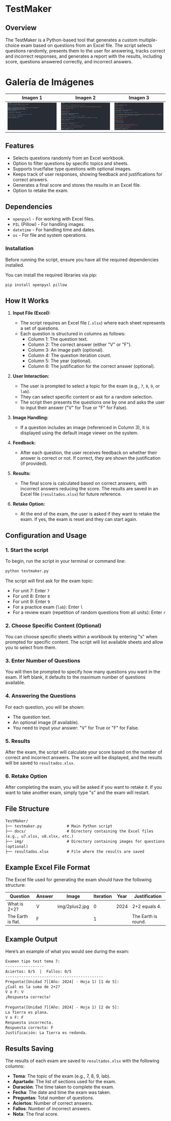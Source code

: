 # TestMaker
## Overview

The TestMaker is a Python-based tool that generates a custom multiple-choice exam based on questions from an Excel file. The script selects questions randomly, presents them to the user for answering, tracks correct and incorrect responses, and generates a report with the results, including score, questions answered correctly, and incorrect answers.

# Galería de Imágenes

| Imagen 1 | Imagen 2 | Imagen 3 |
|----------|----------|----------|
| ![Imagen 1](https://github.com/JavierJimenez2/testMaker/blob/master/Testmaker.png?raw=true) | ![Imagen 2](https://github.com/JavierJimenez2/testMaker/blob/master/Testmaker2.png?raw=true) | ![Imagen 3](https://github.com/JavierJimenez2/testMaker/blob/master/Testmaker3.png?raw=true) |


## Features

- Selects questions randomly from an Excel workbook.
- Option to filter questions by specific topics and sheets.
- Supports true/false type questions with optional images.
- Keeps track of user responses, showing feedback and justifications for correct answers.
- Generates a final score and stores the results in an Excel file.
- Option to retake the exam.

## Dependencies

- `openpyxl` - For working with Excel files.
- `PIL` (Pillow) - For handling images.
- `datetime` - For handling time and dates.
- `os` - For file and system operations.

### Installation

Before running the script, ensure you have all the required dependencies installed.

You can install the required libraries via pip:

```bash
pip install openpyxl pillow
```

## How It Works

1. **Input File (Excel):**
   - The script requires an Excel file (`.xlsx`) where each sheet represents a set of questions.
   - Each question is structured in columns as follows:
     - Column 1: The question text.
     - Column 2: The correct answer (either "V" or "F").
     - Column 3: An image path (optional).
     - Column 4: The question iteration count.
     - Column 5: The year (optional).
     - Column 6: The justification for the correct answer (optional).

2. **User Interaction:**
   - The user is prompted to select a topic for the exam (e.g., `7`, `8`, `9`, or `lab`).
   - They can select specific content or ask for a random selection.
   - The script then presents the questions one by one and asks the user to input their answer ("V" for True or "F" for False).

3. **Image Handling:**
   - If a question includes an image (referenced in Column 3), it is displayed using the default image viewer on the system.
   
4. **Feedback:**
   - After each question, the user receives feedback on whether their answer is correct or not. If correct, they are shown the justification (if provided).
   
5. **Results:**
   - The final score is calculated based on correct answers, with incorrect answers reducing the score. The results are saved in an Excel file (`resultados.xlsx`) for future reference.

6. **Retake Option:**
   - At the end of the exam, the user is asked if they want to retake the exam. If yes, the exam is reset and they can start again.

## Configuration and Usage

### 1. Start the script

To begin, run the script in your terminal or command line:

```bash
python testmaker.py
```

The script will first ask for the exam topic:

- For unit 7: Enter `7`
- For unit 8: Enter `8`
- For unit 9: Enter `9`
- For a practice exam (`lab`): Enter `l`
- For a review exam (repetition of random questions from all units): Enter `r`

### 2. Choose Specific Content (Optional)

You can choose specific sheets within a workbook by entering "s" when prompted for specific content. The script will list available sheets and allow you to select from them.

### 3. Enter Number of Questions

You will then be prompted to specify how many questions you want in the exam. If left blank, it defaults to the maximum number of questions available.

### 4. Answering the Questions

For each question, you will be shown:

- The question text.
- An optional image (if available).
- You need to input your answer: "V" for True or "F" for False.

### 5. Results

After the exam, the script will calculate your score based on the number of correct and incorrect answers. The score will be displayed, and the results will be saved to `resultados.xlsx`.

### 6. Retake Option

After completing the exam, you will be asked if you want to retake it. If you want to take another exam, simply type "s" and the exam will restart.

## File Structure

```
TestMaker/
├── testmaker.py           # Main Python script
├── docs/                  # Directory containing the Excel files (e.g., u7.xlsx, u8.xlsx, etc.)
├── img/                   # Directory containing images for questions (optional)
├── resultados.xlsx        # File where the results are saved
```

## Example Excel File Format

The Excel file used for generating the exam should have the following structure:

| Question               | Answer | Image      | Iteration | Year | Justification |
|------------------------|--------|------------|-----------|------|---------------|
| What is 2+2?            | V      | img/2plus2.jpg | 0         | 2024 | 2+2 equals 4. |
| The Earth is flat.      | F      |            | 1         |      | The Earth is round. |

## Example Output

Here’s an example of what you would see during the exam:

```
Examen tipo test tema 7:
-----------------
Aciertos: 0/5  |  Fallos: 0/5
-------------------------------------------
Pregunta([Unidad 7][Año: 2024] - Hoja 1) [1 de 5]:
¿Cuál es la suma de 2+2?
V o F: V
¡Respuesta correcta!

Pregunta([Unidad 7][Año: 2024] - Hoja 1) [2 de 5]:
La Tierra es plana.
V o F: F
Respuesta incorrecta.
Respuesta correcta: F
Justificación: La Tierra es redonda.
```

## Results Saving

The results of each exam are saved to `resultados.xlsx` with the following columns:

- **Tema**: The topic of the exam (e.g., 7, 8, 9, lab).
- **Apartado**: The list of sections used for the exam.
- **Duración**: The time taken to complete the exam.
- **Fecha**: The date and time the exam was taken.
- **Preguntas**: Total number of questions.
- **Aciertos**: Number of correct answers.
- **Fallos**: Number of incorrect answers.
- **Nota**: The final score.
